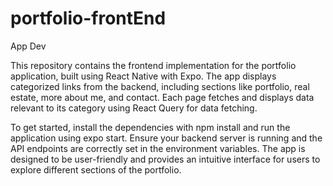 # portfolio-frontEnd
App Dev

This repository contains the frontend implementation for the portfolio application, built using React Native with Expo. The app displays categorized links from the backend, including sections like portfolio, real estate, more about me, and contact. Each page fetches and displays data relevant to its category using React Query for data fetching.

To get started, install the dependencies with npm install and run the application using expo start. Ensure your backend server is running and the API endpoints are correctly set in the environment variables. The app is designed to be user-friendly and provides an intuitive interface for users to explore different sections of the portfolio.